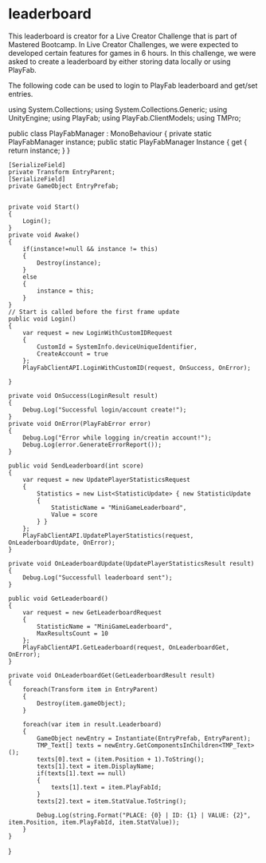 # leaderboard
This leaderboard is creator for a Live Creator Challenge that is part of Mastered Bootcamp. In Live Creator Challenges, we were expected to developed certain features for games in 6 hours. 
In this challenge, we were asked to create a leaderboard by either storing data locally or using PlayFab.

The following code can be used to login to PlayFab leaderboard and get/set entries.

using System.Collections;
using System.Collections.Generic;
using UnityEngine;
using PlayFab;
using PlayFab.ClientModels;
using TMPro;

public class PlayFabManager : MonoBehaviour
{
    private static PlayFabManager instance;
    public static PlayFabManager Instance { get { return instance; } }

    [SerializeField]
    private Transform EntryParent;
    [SerializeField]
    private GameObject EntryPrefab;
    

    private void Start()
    {
        Login();
    }
    private void Awake()
    {
        if(instance!=null && instance != this)
        {
            Destroy(instance);
        }
        else
        {
            instance = this;
        }
    }
    // Start is called before the first frame update
    public void Login()
    {
        var request = new LoginWithCustomIDRequest
        {
            CustomId = SystemInfo.deviceUniqueIdentifier,
            CreateAccount = true
        };
        PlayFabClientAPI.LoginWithCustomID(request, OnSuccess, OnError);

    }

    private void OnSuccess(LoginResult result)
    {
        Debug.Log("Successful login/account create!");
    }
    private void OnError(PlayFabError error)
    {
        Debug.Log("Error while logging in/creatin account!");
        Debug.Log(error.GenerateErrorReport());
    }

    public void SendLeaderboard(int score)
    {
        var request = new UpdatePlayerStatisticsRequest
        {
            Statistics = new List<StatisticUpdate> { new StatisticUpdate
            {
                StatisticName = "MiniGameLeaderboard",
                Value = score
            } }
        };
        PlayFabClientAPI.UpdatePlayerStatistics(request, OnLeaderboardUpdate, OnError);
    }

    private void OnLeaderboardUpdate(UpdatePlayerStatisticsResult result)
    {
        Debug.Log("Successfull leaderboard sent");
    }

    public void GetLeaderboard()
    {
        var request = new GetLeaderboardRequest
        {
            StatisticName = "MiniGameLeaderboard",
            MaxResultsCount = 10
        };
        PlayFabClientAPI.GetLeaderboard(request, OnLeaderboardGet, OnError);
    }

    private void OnLeaderboardGet(GetLeaderboardResult result)
    {
        foreach(Transform item in EntryParent)
        {
            Destroy(item.gameObject);
        }

        foreach(var item in result.Leaderboard)
        {
            GameObject newEntry = Instantiate(EntryPrefab, EntryParent);
            TMP_Text[] texts = newEntry.GetComponentsInChildren<TMP_Text>();
            texts[0].text = (item.Position + 1).ToString();
            texts[1].text = item.DisplayName;
            if(texts[1].text == null)
            {
                texts[1].text = item.PlayFabId;
            }
            texts[2].text = item.StatValue.ToString();

            Debug.Log(string.Format("PLACE: {0} | ID: {1} | VALUE: {2}", item.Position, item.PlayFabId, item.StatValue));
        }
    }

}
